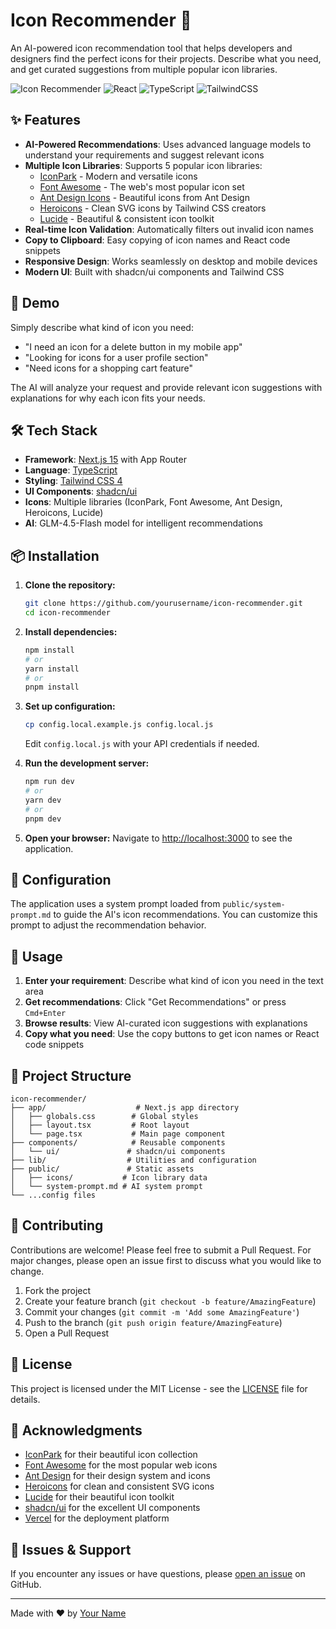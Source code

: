# Icon Recommender 🎨

An AI-powered icon recommendation tool that helps developers and designers find the perfect icons for their projects. Describe what you need, and get curated suggestions from multiple popular icon libraries.

![Icon Recommender](https://img.shields.io/badge/Next.js-15.5.2-black?logo=next.js&logoColor=white)
![React](https://img.shields.io/badge/React-19.1.0-blue?logo=react&logoColor=white)
![TypeScript](https://img.shields.io/badge/TypeScript-5-blue?logo=typescript&logoColor=white)
![TailwindCSS](https://img.shields.io/badge/Tailwind_CSS-4-38B2AC?logo=tailwind-css&logoColor=white)

## ✨ Features

- **AI-Powered Recommendations**: Uses advanced language models to understand your requirements and suggest relevant icons
- **Multiple Icon Libraries**: Supports 5 popular icon libraries:
  - [IconPark](https://iconpark.oceanengine.com/) - Modern and versatile icons
  - [Font Awesome](https://fontawesome.com/) - The web's most popular icon set
  - [Ant Design Icons](https://ant.design/components/icon/) - Beautiful icons from Ant Design
  - [Heroicons](https://heroicons.com/) - Clean SVG icons by Tailwind CSS creators
  - [Lucide](https://lucide.dev/) - Beautiful & consistent icon toolkit
- **Real-time Icon Validation**: Automatically filters out invalid icon names
- **Copy to Clipboard**: Easy copying of icon names and React code snippets
- **Responsive Design**: Works seamlessly on desktop and mobile devices
- **Modern UI**: Built with shadcn/ui components and Tailwind CSS

## 🚀 Demo

Simply describe what kind of icon you need:
- "I need an icon for a delete button in my mobile app"
- "Looking for icons for a user profile section"
- "Need icons for a shopping cart feature"

The AI will analyze your request and provide relevant icon suggestions with explanations for why each icon fits your needs.

## 🛠️ Tech Stack

- **Framework**: [Next.js 15](https://nextjs.org/) with App Router
- **Language**: [TypeScript](https://www.typescriptlang.org/)
- **Styling**: [Tailwind CSS 4](https://tailwindcss.com/)
- **UI Components**: [shadcn/ui](https://ui.shadcn.com/)
- **Icons**: Multiple libraries (IconPark, Font Awesome, Ant Design, Heroicons, Lucide)
- **AI**: GLM-4.5-Flash model for intelligent recommendations

## 📦 Installation

1. **Clone the repository:**
   ```bash
   git clone https://github.com/yourusername/icon-recommender.git
   cd icon-recommender
   ```

2. **Install dependencies:**
   ```bash
   npm install
   # or
   yarn install
   # or
   pnpm install
   ```

3. **Set up configuration:**
   ```bash
   cp config.local.example.js config.local.js
   ```
   Edit `config.local.js` with your API credentials if needed.

4. **Run the development server:**
   ```bash
   npm run dev
   # or
   yarn dev
   # or
   pnpm dev
   ```

5. **Open your browser:**
   Navigate to [http://localhost:3000](http://localhost:3000) to see the application.

## 🔧 Configuration

The application uses a system prompt loaded from `public/system-prompt.md` to guide the AI's icon recommendations. You can customize this prompt to adjust the recommendation behavior.

## 🎯 Usage

1. **Enter your requirement**: Describe what kind of icon you need in the text area
2. **Get recommendations**: Click "Get Recommendations" or press `Cmd+Enter`
3. **Browse results**: View AI-curated icon suggestions with explanations
4. **Copy what you need**: Use the copy buttons to get icon names or React code snippets

## 📁 Project Structure

```
icon-recommender/
├── app/                    # Next.js app directory
│   ├── globals.css        # Global styles
│   ├── layout.tsx         # Root layout
│   └── page.tsx           # Main page component
├── components/            # Reusable components
│   └── ui/               # shadcn/ui components
├── lib/                  # Utilities and configuration
├── public/               # Static assets
│   ├── icons/           # Icon library data
│   └── system-prompt.md # AI system prompt
└── ...config files
```

## 🤝 Contributing

Contributions are welcome! Please feel free to submit a Pull Request. For major changes, please open an issue first to discuss what you would like to change.

1. Fork the project
2. Create your feature branch (`git checkout -b feature/AmazingFeature`)
3. Commit your changes (`git commit -m 'Add some AmazingFeature'`)
4. Push to the branch (`git push origin feature/AmazingFeature`)
5. Open a Pull Request

## 📄 License

This project is licensed under the MIT License - see the [LICENSE](LICENSE) file for details.

## 🙏 Acknowledgments

- [IconPark](https://iconpark.oceanengine.com/) for their beautiful icon collection
- [Font Awesome](https://fontawesome.com/) for the most popular web icons
- [Ant Design](https://ant.design/) for their design system and icons
- [Heroicons](https://heroicons.com/) for clean and consistent SVG icons
- [Lucide](https://lucide.dev/) for their beautiful icon toolkit
- [shadcn/ui](https://ui.shadcn.com/) for the excellent UI components
- [Vercel](https://vercel.com/) for the deployment platform

## 🐛 Issues & Support

If you encounter any issues or have questions, please [open an issue](https://github.com/yourusername/icon-recommender/issues) on GitHub.

---

Made with ❤️ by [Your Name](https://github.com/yourusername)